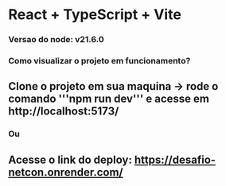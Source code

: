# React + TypeScript + Vite

### Versao do node: v21.6.0

### Como visualizar o projeto em funcionamento?
## Clone o projeto em sua maquina -> rode o comando '''npm run dev''' e acesse em http://localhost:5173/

### Ou

## Acesse o link do deploy: https://desafio-netcon.onrender.com/

